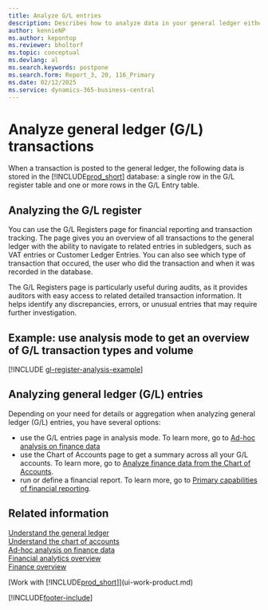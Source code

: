 ```yaml
---
title: Analyze G/L entries
description: Describes how to analyze data in your general ledger either on transactional level or on the detailed level.
author: kennieNP
ms.author: kepontop
ms.reviewer: bholtorf
ms.topic: conceptual
ms.devlang: al
ms.search.keywords: postpone
ms.search.form: Report_3, 20, 116_Primary
ms.date: 02/12/2025
ms.service: dynamics-365-business-central
---
```


# Analyze general ledger (G/L) transactions

When a transaction is posted to the general ledger, the following data is stored in the [!INCLUDE[prod_short](includes/prod_short.md)] database: a single row in the G/L register table and one or more rows in the G/L Entry table.

## Analyzing the G/L register

You can use the G/L Registers page for financial reporting and transaction tracking. The page gives you an overview of all transactions to the general ledger with the ability to navigate to related entries in subledgers, such as VAT entries or Customer Ledger Entries. You can also see which type of transaction that occured, the user who did the transaction and when it was recorded in the database.

The G/L Registers page is particularly useful during audits, as it provides auditors with easy access to related detailed transaction information. It helps identify any discrepancies, errors, or unusual entries that may require further investigation. 

## Example: use analysis mode to get an overview of G/L transaction types and volume

[!INCLUDE [gl-register-analysis-example](includes/gl-register-analysis-example.md)]


## Analyzing general ledger (G/L) entries

Depending on your need for details or aggregation when analyzing general ledger (G/L) entries, you have several options:

- use the G/L entries page in analysis mode. To learn more, go to [Ad-hoc analysis on finance data](ad-hoc-analysis-finance.md)  
- use the Chart of Accounts page to get a summary across all your G/L accounts. To learn more, go to [Analyze finance data from the Chart of Accounts](finance-general-ledger.md).
- run or define a financial report. To learn more, go to [Primary capabilities of financial reporting](finance-financial-reporting-capabilities.md).

## Related information

[Understand the general ledger](finance-general-ledger.md)  
[Understand the chart of accounts](finance-chart-of-accounts.md)  
[Ad-hoc analysis on finance data](ad-hoc-analysis-finance.md)  
[Financial analytics overview](bi.md)   
[Finance overview](finance.md)   

[Work with [!INCLUDE[prod_short](includes/prod_short.md)]](ui-work-product.md)  

[!INCLUDE[footer-include](includes/footer-banner.md)]
